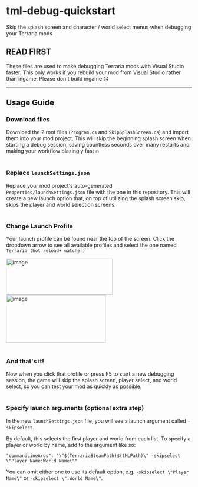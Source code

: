 # tml-debug-quickstart
Skip the splash screen and character / world select menus when debugging your Terraria mods

## READ FIRST
These files are used to make debugging Terraria mods with Visual Studio faster. This only works if you rebuild your mod from Visual Studio rather than ingame. Please don't build ingame 😘
<hr>

## Usage Guide
### Download files
Download the 2 root files (`Program.cs` and `SkipSplashScreen.cs`) and import them into your mod project. This will skip the beginning splash screen when starting a debug session, saving countless seconds over many restarts and making your workflow blazingly fast 🔥
<br>
<br>

### Replace `launchSettings.json`
Replace your mod project's auto-generated `Properties/launchSettings.json` file with the one in this repository. This will create a new launch option that, on top of utilizing the splash screen skip, skips the player and world selection screens.
<br>
<br>

### Change Launch Profile
Your launch profile can be found near the top of the screen. Click the dropdown arrow to see all available profiles and select the one named `Terraria (hot reload+ watcher)`

<img width="289" height="99" alt="image" src="https://github.com/user-attachments/assets/45f9ccda-5837-4724-bc33-95af700a7ab4" />
<br>
<img width="270" height="130" alt="image" src="https://github.com/user-attachments/assets/afc42b04-5497-4cce-bbf2-8f5353df576f" />
<br>
<br>

### And that's it!
Now when you click that profile or press F5 to start a new debugging session, the game will skip the splash screen, player select, and world select, so you can test your mod as quickly as possible.
<br>
<br>

### Specify launch arguments (optional extra step)
In the new `launchSettings.json` file, you will see a launch argument called `-skipselect`.

By default, this selects the first player and world from each list. To specify a player or world by name, add to the argument like so:

```
"commandLineArgs": "\"$(TerrariaSteamPath)$(tMLPath)\" -skipselect \"Player Name:World Name\""
```

You can omit either one to use its default option, e.g. `-skipselect \"Player Name\"` or `-skipselect \":World Name\"`.
<br>
<br>
